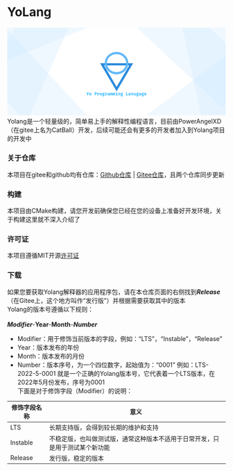 # YoLang
![yopic.png](yopic.png)
Yolang是一个轻量级的，简单易上手的解释性编程语言，目前由PowerAngelXD（在gitee上名为CatBall）开发，后续可能还会有更多的开发者加入到Yolang项目的开发中
### 关于仓库
本项目在gitee和github均有仓库：[Github仓库](https://github.com/PowerAngelXD/YoLang) | [Gitee仓库](https://gitee.com/catball0x00/YoLang)，且两个仓库同步更新
### 构建
本项目由CMake构建，请您开发前确保您已经在您的设备上准备好开发环境，关于构建这里就不深入介绍了
### 许可证
本项目遵循MIT开源[许可证](LICENSE)
### 下载
如果您要获取Yolang解释器的应用程序包，请在本仓库页面的右侧找到***Release***（在Gitee上，这个地方叫作“发行版”）并根据需要获取其中的版本\
Yolang的版本号遵循以下规则：\
\
***Modifier***-**Year**-**Month**-***Number***
- Modifier：用于修饰当前版本的字段，例如：“LTS”，“Instable”，“Release”
- Year：版本发布的年份
- Month：版本发布的月份
- Number：版本序号，为一个四位数字，起始值为：“0001”
例如：LTS-2022-5-0001 就是一个正确的Yolang版本号，它代表着一个LTS版本，在2022年5月份发布，序号为0001\
下面是对于修饰字段（Modifier）的说明：

|修饰字段名称|意义|
|-------|-------|
|LTS|长期支持版，会得到较长期的维护和支持|
|Instable|不稳定版，也叫做测试版，通常这种版本不适用于日常开发，只是用于测试某个新功能|
|Release|发行版，稳定的版本|